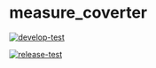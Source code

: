 # measure_coverter

[![develop-test](https://github.com/Vera-Evdokimova/measure_coverter/actions/workflows/develop.yml/badge.svg)](https://github.com/Vera-Evdokimova/measure_coverter/actions/workflows/develop.yml)

[![release-test](https://github.com/Vera-Evdokimova/measure_coverter/actions/workflows/release.yml/badge.svg)](https://github.com/Vera-Evdokimova/measure_coverter/actions/workflows/release.yml)

